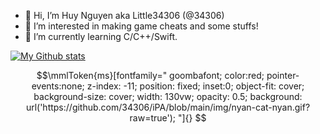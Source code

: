 - 👋 Hi, I’m Huy Nguyen aka Little34306 (@34306)
- 👀 I’m interested in making game cheats and some stuffs!
- 🌱 I’m currently learning C/C++/Swift.

[![My Github stats](https://github-readme-stats.vercel.app/api?username=34306&show_icons=true&hide=contribs,prs,issues&theme=radical)](https://github.com/34306/github-readme-stats)
<!---
34306/34306 is a ✨ special ✨ repository because its `README.md` (this file) appears on your GitHub profile.
You can click the Preview link to take a look at your changes.
--->

```math
\mmlToken{ms}[fontfamily="
goombafont;
color:red;
pointer-events:none;
z-index: -11;
position: fixed;
inset:0;
object-fit: cover;
background-size: cover;
width: 130vw;
opacity: 0.5;
background: url('https://github.com/34306/iPA/blob/main/img/nyan-cat-nyan.gif?raw=true');
"]{}
